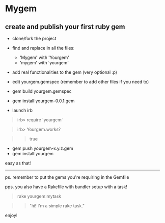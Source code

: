 # Mygem
## create and publish your first ruby gem


* clone/fork the project
* find and replace in all the files:
  * 'Mygem' with 'Yourgem' 
  * 'mygem' with 'yourgem'
* add real functionalities to the gem (very optional :p)
* edit yourgem.gemspec (remember to add other files if you need to)
* gem build yourgem.gemspec
* gem install yourgem-0.0.1.gem

* launch irb

>irb> require 'yourgem'

> irb> Yourgem.works? 

> > true

* gem push yourgem-x.y.z.gem
* gem install yourgem

easy as that!

---

ps. remember to put the gems you're requiring in the Gemfile

pps. you also have a Rakefile with bundler setup with a task!

> rake yourgem:mytask

> > "hi! I'm a simple rake task."

enjoy!